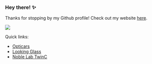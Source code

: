 ### Hey there! ✨
Thanks for stopping by my Github profile! Check out my website <a href = "https://crasgaitis.github.io/"> here</a>.

<img src = "https://github-readme-stats-eight-theta.vercel.app/api?username=crasgaitis&show_icons=true&theme=radical&include_all_commits=true&count_private=true">

Quick links:
- <a href = "https://github.com/crasgaitis/opticars"> Opticars </a>
- <a href = "https://github.com/crasgaitis/looking-glass"> Looking Glass </a>
- <a href = "https://github.com/Noble-Lab/2023_catraz_twinc-cis/tree/main">Noble Lab TwinC </a>

<!--
**crasgaitis/crasgaitis** is a ✨ _special_ ✨ repository because its `README.md` (this file) appears on your GitHub profile.

Here are some ideas to get you started:

- 🔭 I’m currently working on ...
- 🌱 I’m currently learning ...
- 👯 I’m looking to collaborate on ...
- 🤔 I’m looking for help with ...
- 💬 Ask me about ...
- 📫 How to reach me: ...
- 😄 Pronouns: ...
- ⚡ Fun fact: ...
-->
